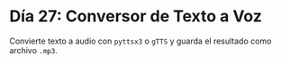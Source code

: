 # Día 27: Conversor de Texto a Voz

Convierte texto a audio con `pyttsx3` o `gTTS` y guarda el resultado como archivo `.mp3`.